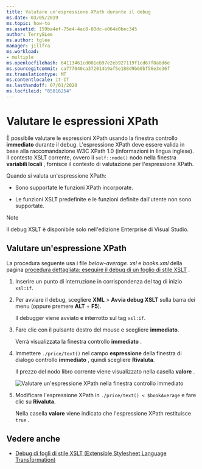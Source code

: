 ```yaml
---
title: Valutare un'espressione XPath durante il debug
ms.date: 03/05/2019
ms.topic: how-to
ms.assetid: 159ba4ef-75e4-4ac8-80dc-e064e0bec345
author: TerryGLee
ms.author: tglee
manager: jillfra
ms.workload:
- multiple
ms.openlocfilehash: 64113461cd081eb97e2eb927119f1cd67f8a8d6e
ms.sourcegitcommit: ca777040ca372014b9af5e188d9b60bf56e3e36f
ms.translationtype: MT
ms.contentlocale: it-IT
ms.lasthandoff: 07/01/2020
ms.locfileid: "85816254"
---
```

# <a name="evaluate-xpath-expressions"></a>Valutare le espressioni XPath

È possibile valutare le espressioni XPath usando la finestra controllo **immediato** durante il debug. L'espressione XPath deve essere valida in base alla raccomandazione W3C XPath 1.0 (informazioni in lingua inglese). Il contesto XSLT corrente, ovvero il `self::node()` nodo nella finestra **variabili locali** , fornisce il contesto di valutazione per l'espressione XPath.

Quando si valuta un'espressione XPath:

- Sono supportate le funzioni XPath incorporate.

- Le funzioni XSLT predefinite e le funzioni definite dall'utente non sono supportate.

> [!NOTE]
> Il debug XSLT è disponibile solo nell'edizione Enterprise di Visual Studio.

## <a name="evaluate-an-xpath-expression"></a>Valutare un'espressione XPath

La procedura seguente usa i file *below-average. xsl* e *books.xml* della pagina [procedura dettagliata: eseguire il debug di un foglio di stile XSLT](../xml-tools/walkthrough-debug-an-xslt-style-sheet.md#sample-files) .

1. Inserire un punto di interruzione in corrispondenza del tag di inizio `xsl:if`.

2. Per avviare il debug, scegliere **XML**  >  **Avvia debug XSLT** sulla barra dei menu (oppure premere **ALT** + **F5**).

   Il debugger viene avviato e interrotto sul tag `xsl:if`.

3. Fare clic con il pulsante destro del mouse e scegliere **immediato**.

   Verrà visualizzata la finestra controllo **immediato** .

4. Immettere `./price/text()` nel campo **espressione** della finestra di dialogo controllo **immediato** , quindi scegliere **Rivaluta**.

   Il prezzo del nodo libro corrente viene visualizzato nella casella **valore** .

   ![Valutare un'espressione XPath nella finestra controllo immediato](media/quickwatch-price.png)

5. Modificare l'espressione XPath in `./price/text() < $bookAverage` e fare clic su **Rivaluta**.

   Nella casella **valore** viene indicato che l'espressione XPath restituisce `true` .

## <a name="see-also"></a>Vedere anche

- [Debug di fogli di stile XSLT (Extensible Stylesheet Language Transformation)](../xml-tools/debugging-xslt.md)
